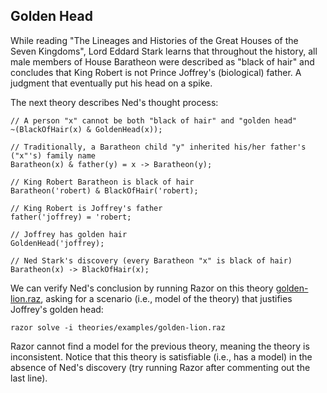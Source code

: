 ## Golden Head

While reading "The Lineages and Histories of the Great Houses of the Seven Kingdoms", Lord Eddard Stark learns that
throughout the history, all male members of House Baratheon were described as "black of hair" and concludes that King
Robert is not Prince Joffrey's (biological) father. A judgment that eventually put his head on a spike.

The next theory describes Ned's thought process:

```
// A person "x" cannot be both "black of hair" and "golden head"
~(BlackOfHair(x) & GoldenHead(x));

// Traditionally, a Baratheon child "y" inherited his/her father's ("x"'s) family name
Baratheon(x) & father(y) = x -> Baratheon(y);

// King Robert Baratheon is black of hair
Baratheon('robert) & BlackOfHair('robert);

// King Robert is Joffrey's father
father('joffrey) = 'robert;

// Joffrey has golden hair
GoldenHead('joffrey);

// Ned Stark's discovery (every Baratheon "x" is black of hair)
Baratheon(x) -> BlackOfHair(x);
```

We can verify Ned's conclusion by running Razor on this theory
[golden-lion.raz](https://github.com/salmans/rusty-razor/blob/master/theories/examples/golden-lion.raz), asking for a
scenario (i.e., model of the theory) that justifies Joffrey's golden head:

```
razor solve -i theories/examples/golden-lion.raz
```

Razor cannot find a model for the previous theory, meaning the theory is inconsistent. Notice that this theory
is satisfiable (i.e., has a model) in the absence of Ned's discovery (try running Razor after commenting out the last
line).
